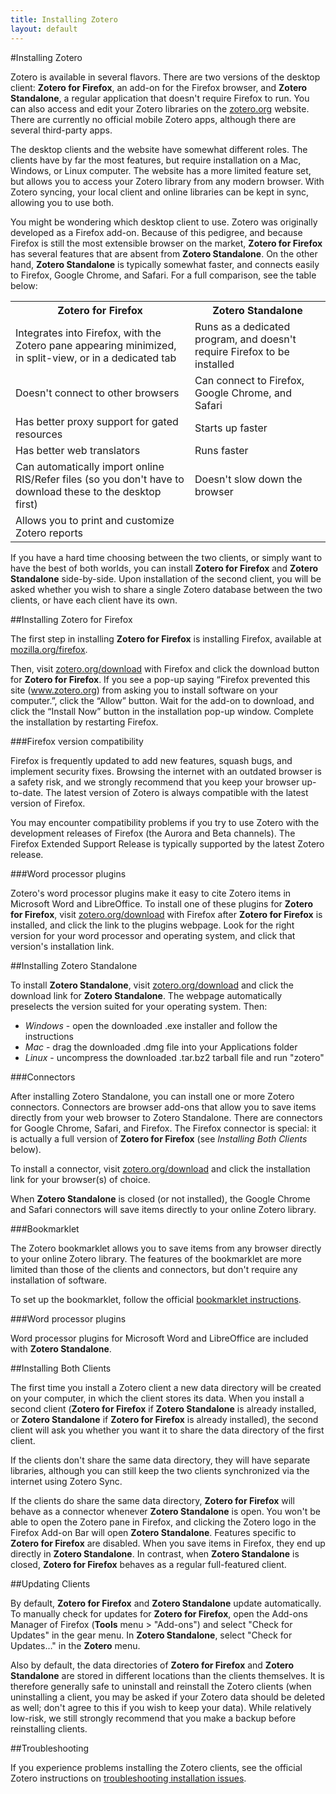 ```yaml
---
title: Installing Zotero
layout: default
---
```


#Installing Zotero

Zotero is available in several flavors. There are two versions of the desktop client: **Zotero for Firefox**, an add-on for the Firefox browser, and **Zotero Standalone**, a regular application that doesn't require Firefox to run. You can also access and edit your Zotero libraries on the [zotero.org](http://zotero.org) website. There are currently no official mobile Zotero apps, although there are several third-party apps.

The desktop clients and the website have somewhat different roles. The clients have by far the most features, but require installation on a Mac, Windows, or Linux computer. The website has a more limited feature set, but allows you to access your Zotero library from any modern browser. With Zotero syncing, your local client and online libraries can be kept in sync, allowing you to use both.

You might be wondering which desktop client to use. Zotero was originally developed as a Firefox add-on. Because of this pedigree, and because Firefox is still the most extensible browser on the market, **Zotero for Firefox** has several features that are absent from **Zotero Standalone**. On the other hand, **Zotero Standalone** is typically somewhat faster, and connects easily to Firefox, Google Chrome, and Safari. For a full comparison, see the table below:

<table>
<tr>
<th>Zotero for Firefox</th>
<th>Zotero Standalone</th>
</tr>
<tr>
<td>Integrates into Firefox, with the Zotero pane appearing minimized, in split-view, or in a dedicated tab</td>
<td>Runs as a dedicated program, and doesn't require Firefox to be installed</td>
</tr>
<tr>
<td>Doesn't connect to other browsers</td>
<td>Can connect to Firefox, Google Chrome, and Safari</td>
</tr>
<tr>
<td>Has better proxy support for gated resources</td>
<td>Starts up faster</td>
</tr>
<tr>
<td>Has better web translators</td>
<td>Runs faster</td>
</tr>
<tr>
<td>Can automatically import online RIS/Refer files (so you don't have to download these to the desktop first)</td>
<td>Doesn't slow down the browser</td>
</tr>
<tr>
<td>Allows you to print and customize Zotero reports</td>
<td></td>
</tr>
</table>

If you have a hard time choosing between the two clients, or simply want to have the best of both worlds, you can install **Zotero for Firefox** and **Zotero Standalone** side-by-side. Upon installation of the second client, you will be asked whether you wish to share a single Zotero database between the two clients, or have each client have its own.

##Installing Zotero for Firefox

The first step in installing **Zotero for Firefox** is installing Firefox, available at [mozilla.org/firefox](http://www.mozilla.org/firefox/).

Then, visit [zotero.org/download](http://zotero.org/download/) with Firefox and click the download button for **Zotero for Firefox**. If you see a pop-up saying “Firefox prevented this site (www.zotero.org) from asking you to install software on your computer.”, click the “Allow” button. Wait for the add-on to download, and click the “Install Now” button in the installation pop-up window. Complete the installation by restarting Firefox.

###Firefox version compatibility

Firefox is frequently updated to add new features, squash bugs, and implement security fixes. Browsing the internet with an outdated browser is a safety risk, and we strongly recommend that you keep your browser up-to-date. The latest version of Zotero is always compatible with the latest version of Firefox.

You may encounter compatibility problems if you try to use Zotero with the development releases of Firefox (the Aurora and Beta channels). The Firefox Extended Support Release is typically supported by the latest Zotero release.

###Word processor plugins

Zotero's word processor plugins make it easy to cite Zotero items in Microsoft Word and LibreOffice. To install one of these plugins for **Zotero for Firefox**, visit [zotero.org/download](http://zotero.org/download/) with Firefox after **Zotero for Firefox** is installed, and click the link to the plugins webpage. Look for the right version for your word processor and operating system, and click that version's installation link.

##Installing Zotero Standalone

To install **Zotero Standalone**, visit [zotero.org/download](http://zotero.org/download/) and click the download link for **Zotero Standalone**. The webpage automatically preselects the version suited for your operating system. Then:

* *Windows* - open the downloaded .exe installer and follow the instructions
* *Mac* - drag the downloaded .dmg file into your Applications folder
* *Linux* - uncompress the downloaded .tar.bz2 tarball file and run "zotero"

###Connectors

After installing Zotero Standalone, you can install one or more Zotero connectors. Connectors are browser add-ons that allow you to save items directly from your web browser to Zotero Standalone. There are connectors for Google Chrome, Safari, and Firefox. The Firefox connector is special: it is actually a full version of **Zotero for Firefox** (see *Installing Both Clients* below).

To install a connector, visit [zotero.org/download](http://zotero.org/download/) and click the installation link for your browser(s) of choice.

When **Zotero Standalone** is closed (or not installed), the Google Chrome and Safari connectors will save items directly to your online Zotero library.

###Bookmarklet

The Zotero bookmarklet allows you to save items from any browser directly to your online Zotero library. The features of the bookmarklet are more limited than those of the clients and connectors, but don't require any installation of software.

To set up the bookmarklet, follow the official [bookmarklet instructions](http://www.zotero.org/downloadbookmarklet).

###Word processor plugins

Word processor plugins for Microsoft Word and LibreOffice are included with **Zotero Standalone**.

##Installing Both Clients

The first time you install a Zotero client a new data directory will be created on your computer, in which the client stores its data. When you install a second client (**Zotero for Firefox** if **Zotero Standalone** is already installed, or **Zotero Standalone** if **Zotero for Firefox** is already installed), the second client will ask you whether you want it to share the data directory of the first client.

If the clients don't share the same data directory, they will have separate libraries, although you can still keep the two clients synchronized via the internet using Zotero Sync.

If the clients do share the same data directory, **Zotero for Firefox** will behave as a connector whenever **Zotero Standalone** is open. You won't be able to open the Zotero pane in Firefox, and clicking the Zotero logo in the Firefox Add-on Bar will open **Zotero Standalone**. Features specific to **Zotero for Firefox** are disabled. When you save items in Firefox, they end up directly in **Zotero Standalone**. In contrast, when **Zotero Standalone** is closed, **Zotero for Firefox** behaves as a regular full-featured client.

##Updating Clients

By default, **Zotero for Firefox** and **Zotero Standalone** update automatically. To manually check for updates for **Zotero for Firefox**, open the Add-ons Manager of Firefox (**Tools** menu > "Add-ons") and select "Check for Updates" in the gear menu. In **Zotero Standalone**, select "Check for Updates…" in the **Zotero** menu.

Also by default, the data directories of **Zotero for Firefox** and **Zotero Standalone** are stored in different locations than the clients themselves. It is therefore generally safe to uninstall and reinstall the Zotero clients (when uninstalling a client, you may be asked if your Zotero data should be deleted as well; don't agree to this if you wish to keep your data). While relatively low-risk, we still strongly recommend that you make a backup before reinstalling clients.

##Troubleshooting

If you experience problems installing the Zotero clients, see the official Zotero instructions on [troubleshooting installation issues](http://www.zotero.org/support/installation#troubleshooting_installation_issues).